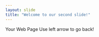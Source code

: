 ```yaml
---
layout: slide
title: "Welcome to our second slide!"
---
```

Your Web Page
Use left arrow to go back!

